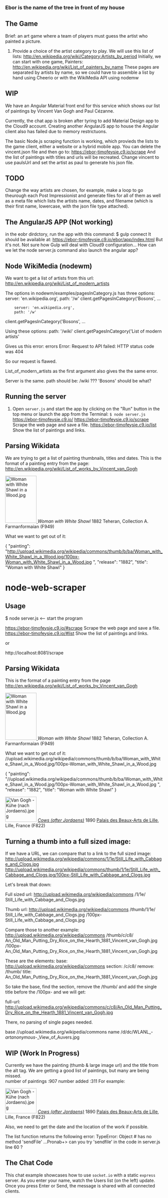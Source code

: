 ### Ebor is the name of the tree in front of my house

## The Game

Brief: an art game where a team of players must guess the artist who painted a picture.
1. Provide a choice of the artist category to play.  We will use this list of lists:
http://en.wikipedia.org/wiki/Category:Artists_by_period
Initially, we can start with one game, Painters:
http://en.wikipedia.org/wiki/List_of_painters_by_name
These pages are separated by artists by name, so we could have to assemble a list by hand using Cheerio or with the WikiMedia API using nodemw

## WIP

We have an Angular Material front end for this service which shows our list of paintings by Vincent Van Gogh and Paul Cézanne.

Currently, the chat app is broken after tyring to add Material Design app to the Cloud9 account.  Creating another AngularJS app to house the Angular client also has failed due to memory restrictuons.

The basic Node.js scraping function is working, which provieds the lists to the game client, either a website or a hybrid mobile app.
You can delete the vincent.json file and then go to:
https://ebor-timofeysie.c9.io/scrape
And the list of paintings with titles and urls will be recreated.
Change vincent to use paulsUrl and set the artist as paul to generate his json file.


## TODO
Change the way artists are chosen, for example, make a loop to go theurough each Post Impressionist and generate files for all of them as well as a meta file which lists the artists name, dates, and filename (which is their first name, lowercase, with the json file type attached).


## The AngularJS APP (Not working)
in the eobr dirdctory, run the app with this command:
$ gulp connect
It should be available at:
https://ebor-timofeysie.c9.io/ebor/app/index.html
But it's not.  Not sure how Gulp will deal with Cloud9 configuration...
How can we let the node server.js command also launch the angular app?


## Node WikiMedia (nodewm)

We want to get a list of artists from this url:
http://en.wikipedia.org/wiki/List_of_modern_artists

The options in nodewm/examples/pagesInCategory.js has three options:
		server: 'en.wikipedia.org',
		path: '/w'
client.getPagesInCategory('Bosons', ...

		server: 'en.wikipedia.org',
		path: '/w'
client.getPagesInCategory('Bosons', ...

Using these options:
path: '/wiki'
client.getPagesInCategory('List of modern artists'

Gives us this error:
errors Error: Request to API failed: HTTP status code was 404

So our request is flawed.

List_of_modern_artists as the first argument also gives the the same error.

Server is the same.
path should be: /wiki ???
'Bosons' should be what?


## Running the server

1) Open `server.js` and start the app by clicking on the "Run" button in the top menu or launch the app from the Terminal:
`$ node server.js`
https://ebor-timofeysie.c9.io/ 
https://ebor-timofeysie.c9.io/scrape  Scrape the web page and save a file.
https://ebor-timofeysie.c9.io/list    Show the list of paintings and links.

## Parsing Wikidata

We are trying to get a list of painting thumbnails, titles and dates.
This is the format of a painting entry from the page:
http://en.wikipedia.org/wiki/List_of_works_by_Vincent_van_Gogh

<tr>
	<td>
		<a href="/wiki/File:Woman_with_White_Shawl_in_a_Wood.jpg" 
			class="image">
			<img alt="Woman with White Shawl in a Wood.jpg" 
				src="//upload.wikimedia.org/wikipedia/commons/thumb/b/ba/Woman_with_White_Shawl_in_a_Wood.jpg/100px-Woman_with_White_Shawl_in_a_Wood.jpg" 
				width="100" 
				height="150" 
				srcset="//upload.wikimedia.org/wikipedia/commons/thumb/b/ba/Woman_with_White_Shawl_in_a_Wood.jpg/150px-Woman_with_White_Shawl_in_a_Wood.jpg 1.5x, 
				//upload.wikimedia.org/wikipedia/commons/thumb/b/ba/Woman_with_White_Shawl_in_a_Wood.jpg/200px-Woman_with_White_Shawl_in_a_Wood.jpg 2x" data-file-width="435" data-file-height="651" />
		</a>
	</td>
	<td><i>Woman with White Shawl</i></td>
	<td>1882</td>
	<td>Teheran, Collection A. Farmanformaian (F949)</td>
</tr>

What we want to get out of it:

{
    "painting": "http://upload.wikimedia.org/wikipedia/commons/thumb/b/ba/Woman_with_White_Shawl_in_a_Wood.jpg/100px-Woman_with_White_Shawl_in_a_Wood.jpg
",
    "release": "1882",
    "title": "Woman with White Shawl"
}

node-web-scraper
================

## Usage

$ node server.js <-- start the program

https://ebor-timofeysie.c9.io/#scrape  Scrape the web page and save a file.
https://ebor-timofeysie.c9.io/#list  Show the list of paintings and links.

or

http://localhost:8081/scrape

## Parsing Wikidata

This is the format of a painting entry from the page http://en.wikipedia.org/wiki/List_of_works_by_Vincent_van_Gogh
<tr>
	<td>
		<a href="/wiki/File:Woman_with_White_Shawl_in_a_Wood.jpg" 
			class="image">
			<img alt="Woman with White Shawl in a Wood.jpg" 
				src="//upload.wikimedia.org/wikipedia/commons/thumb/b/ba/Woman_with_White_Shawl_in_a_Wood.jpg/100px-Woman_with_White_Shawl_in_a_Wood.jpg" 
				width="100" 
				height="150" 
				srcset="//upload.wikimedia.org/wikipedia/commons/thumb/b/ba/Woman_with_White_Shawl_in_a_Wood.jpg/150px-Woman_with_White_Shawl_in_a_Wood.jpg 1.5x, 
				//upload.wikimedia.org/wikipedia/commons/thumb/b/ba/Woman_with_White_Shawl_in_a_Wood.jpg/200px-Woman_with_White_Shawl_in_a_Wood.jpg 2x" data-file-width="435" data-file-height="651" />
		</a>
	</td>
	<td><i>Woman with White Shawl</i></td>
	<td>1882</td>
	<td>Teheran, Collection A. Farmanformaian (F949)</td>
</tr>

What we want to get out of it:
//upload.wikimedia.org/wikipedia/commons/thumb/b/ba/Woman_with_White_Shawl_in_a_Wood.jpg/100px-Woman_with_White_Shawl_in_a_Wood.jpg

{
    "painting": "//upload.wikimedia.org/wikipedia/commons/thumb/b/ba/Woman_with_White_Shawl_in_a_Wood.jpg/100px-Woman_with_White_Shawl_in_a_Wood.jpg
",
    "release": "1882",
    "title": "Woman with White Shawl"
}



<tr>
	<td><a href="/wiki/File:Van_Gogh_-_K%C3%BChe_(nach_Jordaens).jpeg" 
		class="image">
		<img alt="Van Gogh - Kühe (nach Jordaens).jpeg" 
		src="//upload.wikimedia.org/wikipedia/commons/thumb/4/47/Van_Gogh_-_K%C3%BChe_%28nach_Jordaens%29.jpeg/100px-Van_Gogh_-_K%C3%BChe_%28nach_Jordaens%29.jpeg" 
		width="100" height="80" 
		srcset="//upload.wikimedia.org/wikipedia/commons/thumb/4/47/Van_Gogh_-_K%C3%BChe_%28nach_Jordaens%29.jpeg/150px-Van_Gogh_-_K%C3%BChe_%28nach_Jordaens%29.jpeg 1.5x, //upload.wikimedia.org/wikipedia/commons/thumb/4/47/Van_Gogh_-_K%C3%BChe_%28nach_Jordaens%29.jpeg/200px-Van_Gogh_-_K%C3%BChe_%28nach_Jordaens%29.jpeg 2x" 
		data-file-width="3876" 
		data-file-height="3102" /></a></td>
	<td>
		<i>
			<a href="/wiki/Copies_by_Vincent_van_Gogh#Copy_after_Jacob_Jordaens" 
				title="Copies by Vincent van Gogh">
				Cows (after Jordaens)</a>
		</i>
	</td>
	<td>1890</td>
	<td>
		<a href="/wiki/Palais_des_Beaux-Arts_de_Lille" 
		title="Palais des Beaux-Arts de Lille">
		Palais des Beaux-Arts de Lille</a>, Lille, France (F822)
	</td>
</tr>


## Turning a thumb into a full sized image:

If we have a URL, we can compare that to a link to the full sized image:
http://upload.wikimedia.org/wikipedia/commons/1/1e/Still_Life_with_Cabbage_and_Clogs.jpg
http://upload.wikimedia.org/wikipedia/commons/thumb/1/1e/Still_Life_with_Cabbage_and_Clogs.jpg/100px-Still_Life_with_Cabbage_and_Clogs.jpg

Let's break that down:

Full sized url:
http://upload.wikimedia.org/wikipedia/commons
/1/1e/
Still_Life_with_Cabbage_and_Clogs.jpg

Thumb url:
http://upload.wikimedia.org/wikipedia/commons
/thumb/1/1e/
Still_Life_with_Cabbage_and_Clogs.jpg
/100px-Still_Life_with_Cabbage_and_Clogs.jpg

Compare those to another example:
http://upload.wikimedia.org/wikipedia/commons
/thumb/c/c8/
An_Old_Man_Putting_Dry_Rice_on_the_Hearth_1881_Vincent_van_Gogh.jpg
/100px-An_Old_Man_Putting_Dry_Rice_on_the_Hearth_1881_Vincent_van_Gogh.jpg

These are the elements:
base: http://upload.wikimedia.org/wikipedia/commons
section: /c/c8/
remove: /thumb/
title: An_Old_Man_Putting_Dry_Rice_on_the_Hearth_1881_Vincent_van_Gogh.jpg

So take the base, find the section, remove the /thumb/ and add the single title before the /100px- and we will get:

full-url: http://upload.wikimedia.org/wikipedia/commons/c/c8/An_Old_Man_Putting_Dry_Rice_on_the_Hearth_1881_Vincent_van_Gogh.jpg

There, no parsing of single pages needed.

base //upload.wikimedia.org/wikipedia/commons
name /d/dc/WLANL_-_artanonymous_-_View_of_Auvers.jpg


## WIP (Work In Progress)
Currently we have the painting (thumb & large image url) and the title from the alt tag.
We are getting a good list of paintings, but many are being missed.  
number of paintings :907
number added        :311
For example:

<tr>
    <td><a href="/wiki/File:Van_Gogh_-_K%C3%BChe_(nach_Jordaens).jpeg" class="image"><img alt="Van Gogh - Kühe (nach Jordaens).jpeg" src="//upload.wikimedia.org/wikipedia/commons/thumb/4/47/Van_Gogh_-_K%C3%BChe_%28nach_Jordaens%29.jpeg/100px-Van_Gogh_-_K%C3%BChe_%28nach_Jordaens%29.jpeg" width="100" height="80" srcset="//upload.wikimedia.org/wikipedia/commons/thumb/4/47/Van_Gogh_-_K%C3%BChe_%28nach_Jordaens%29.jpeg/150px-Van_Gogh_-_K%C3%BChe_%28nach_Jordaens%29.jpeg 1.5x, //upload.wikimedia.org/wikipedia/commons/thumb/4/47/Van_Gogh_-_K%C3%BChe_%28nach_Jordaens%29.jpeg/200px-Van_Gogh_-_K%C3%BChe_%28nach_Jordaens%29.jpeg 2x" data-file-width="3876" data-file-height="3102" /></a></td>
    <td><i><a href="/wiki/Copies_by_Vincent_van_Gogh#Copy_after_Jacob_Jordaens" title="Copies by Vincent van Gogh">Cows (after Jordaens)</a></i></td>
    <td>1890</td>
    <td><a href="/wiki/Palais_des_Beaux-Arts_de_Lille" title="Palais des Beaux-Arts de Lille">Palais des Beaux-Arts de Lille</a>, Lille, France (F822)</td>
</tr>

Also, we need to get the date and the location of the work if possible.

The list function returns the following error:
TypeError: Object #<ServerResponse> has no method 'sendFile'
...Pronab+> can you try 'sendfile'  in the code in server.js line 60 ?



## The Chat Code

This chat example showcases how to use `socket.io` with a static `express` server.
As you enter your name, watch the Users list (on the left) update. Once you press Enter or Send, the message is shared with all connected clients.

